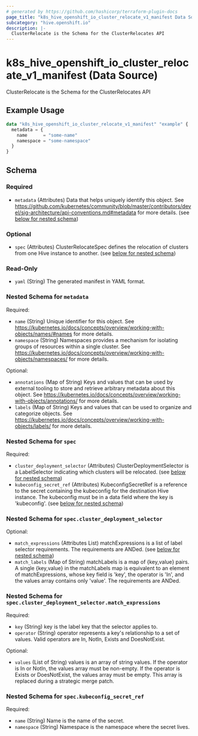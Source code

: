 ```yaml
---
# generated by https://github.com/hashicorp/terraform-plugin-docs
page_title: "k8s_hive_openshift_io_cluster_relocate_v1_manifest Data Source - terraform-provider-k8s"
subcategory: "hive.openshift.io"
description: |-
  ClusterRelocate is the Schema for the ClusterRelocates API
---
```


# k8s_hive_openshift_io_cluster_relocate_v1_manifest (Data Source)

ClusterRelocate is the Schema for the ClusterRelocates API

## Example Usage

```terraform
data "k8s_hive_openshift_io_cluster_relocate_v1_manifest" "example" {
  metadata = {
    name      = "some-name"
    namespace = "some-namespace"
  }
}
```

<!-- schema generated by tfplugindocs -->
## Schema

### Required

- `metadata` (Attributes) Data that helps uniquely identify this object. See https://github.com/kubernetes/community/blob/master/contributors/devel/sig-architecture/api-conventions.md#metadata for more details. (see [below for nested schema](#nestedatt--metadata))

### Optional

- `spec` (Attributes) ClusterRelocateSpec defines the relocation of clusters from one Hive instance to another. (see [below for nested schema](#nestedatt--spec))

### Read-Only

- `yaml` (String) The generated manifest in YAML format.

<a id="nestedatt--metadata"></a>
### Nested Schema for `metadata`

Required:

- `name` (String) Unique identifier for this object. See https://kubernetes.io/docs/concepts/overview/working-with-objects/names/#names for more details.
- `namespace` (String) Namespaces provides a mechanism for isolating groups of resources within a single cluster. See https://kubernetes.io/docs/concepts/overview/working-with-objects/namespaces/ for more details.

Optional:

- `annotations` (Map of String) Keys and values that can be used by external tooling to store and retrieve arbitrary metadata about this object. See https://kubernetes.io/docs/concepts/overview/working-with-objects/annotations/ for more details.
- `labels` (Map of String) Keys and values that can be used to organize and categorize objects. See https://kubernetes.io/docs/concepts/overview/working-with-objects/labels/ for more details.


<a id="nestedatt--spec"></a>
### Nested Schema for `spec`

Required:

- `cluster_deployment_selector` (Attributes) ClusterDeploymentSelector is a LabelSelector indicating which clusters will be relocated. (see [below for nested schema](#nestedatt--spec--cluster_deployment_selector))
- `kubeconfig_secret_ref` (Attributes) KubeconfigSecretRef is a reference to the secret containing the kubeconfig for the destination Hive instance. The kubeconfig must be in a data field where the key is 'kubeconfig'. (see [below for nested schema](#nestedatt--spec--kubeconfig_secret_ref))

<a id="nestedatt--spec--cluster_deployment_selector"></a>
### Nested Schema for `spec.cluster_deployment_selector`

Optional:

- `match_expressions` (Attributes List) matchExpressions is a list of label selector requirements. The requirements are ANDed. (see [below for nested schema](#nestedatt--spec--cluster_deployment_selector--match_expressions))
- `match_labels` (Map of String) matchLabels is a map of {key,value} pairs. A single {key,value} in the matchLabels map is equivalent to an element of matchExpressions, whose key field is 'key', the operator is 'In', and the values array contains only 'value'. The requirements are ANDed.

<a id="nestedatt--spec--cluster_deployment_selector--match_expressions"></a>
### Nested Schema for `spec.cluster_deployment_selector.match_expressions`

Required:

- `key` (String) key is the label key that the selector applies to.
- `operator` (String) operator represents a key's relationship to a set of values. Valid operators are In, NotIn, Exists and DoesNotExist.

Optional:

- `values` (List of String) values is an array of string values. If the operator is In or NotIn, the values array must be non-empty. If the operator is Exists or DoesNotExist, the values array must be empty. This array is replaced during a strategic merge patch.



<a id="nestedatt--spec--kubeconfig_secret_ref"></a>
### Nested Schema for `spec.kubeconfig_secret_ref`

Required:

- `name` (String) Name is the name of the secret.
- `namespace` (String) Namespace is the namespace where the secret lives.

